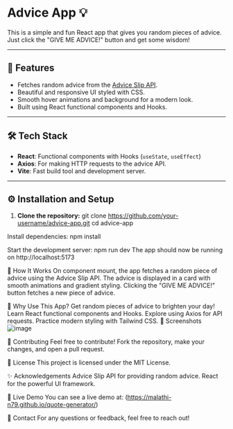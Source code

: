 # Advice App 💡

This is a simple and fun React app that gives you random pieces of advice. Just click the "GIVE ME ADVICE!" button and get some wisdom!

---

## 🚀 Features
- Fetches random advice from the [Advice Slip API](https://api.adviceslip.com).
- Beautiful and responsive UI styled with CSS.
- Smooth hover animations and background for a modern look.
- Built using React functional components and Hooks.

---

## 🛠️ Tech Stack
- **React**: Functional components with Hooks (`useState`, `useEffect`)
- **Axios**: For making HTTP requests to the advice API.
- **Vite**: Fast build tool and development server.

---

## ⚙️ Installation and Setup

1. **Clone the repository:**
   git clone https://github.com/your-username/advice-app.git
   cd advice-app
   
Install dependencies:
npm install

Start the development server:
npm run dev
The app should now be running on http://localhost:5173

🔨 How It Works
On component mount, the app fetches a random piece of advice using the Advice Slip API.
The advice is displayed in a card with smooth animations and gradient styling.
Clicking the "GIVE ME ADVICE!" button fetches a new piece of advice.

🤔 Why Use This App?
Get random pieces of advice to brighten your day!
Learn React functional components and Hooks.
Explore using Axios for API requests.
Practice modern styling with Tailwind CSS.
📸 Screenshots
![image](https://github.com/user-attachments/assets/acb441f2-4538-4f50-a3fe-a2c7e7923931)


🤝 Contributing
Feel free to contribute! Fork the repository, make your changes, and open a pull request.

📄 License
This project is licensed under the MIT License.

✨ Acknowledgements
Advice Slip API for providing random advice.
React for the powerful UI framework.

🚀 Live Demo
You can see a live demo at: (https://malathi-n79.github.io/quote-generator/)

📧 Contact
For any questions or feedback, feel free to reach out!

